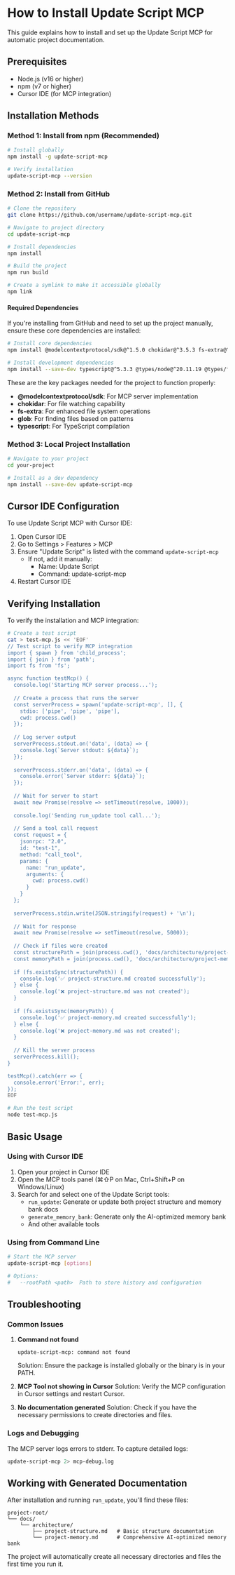 # How to Install Update Script MCP

This guide explains how to install and set up the Update Script MCP for automatic project documentation.

## Prerequisites

- Node.js (v16 or higher)
- npm (v7 or higher)
- Cursor IDE (for MCP integration)

## Installation Methods

### Method 1: Install from npm (Recommended)

```bash
# Install globally
npm install -g update-script-mcp

# Verify installation
update-script-mcp --version
```

### Method 2: Install from GitHub

```bash
# Clone the repository
git clone https://github.com/username/update-script-mcp.git

# Navigate to project directory
cd update-script-mcp

# Install dependencies
npm install

# Build the project
npm run build

# Create a symlink to make it accessible globally
npm link
```

#### Required Dependencies

If you're installing from GitHub and need to set up the project manually, ensure these core dependencies are installed:

```bash
# Install core dependencies
npm install @modelcontextprotocol/sdk@^1.5.0 chokidar@^3.5.3 fs-extra@^11.2.0 glob@^10.3.10

# Install development dependencies
npm install --save-dev typescript@^5.3.3 @types/node@^20.11.19 @types/fs-extra@^11.0.4 @types/glob@^8.1.0
```

These are the key packages needed for the project to function properly:

- **@modelcontextprotocol/sdk**: For MCP server implementation
- **chokidar**: For file watching capability
- **fs-extra**: For enhanced file system operations
- **glob**: For finding files based on patterns
- **typescript**: For TypeScript compilation

### Method 3: Local Project Installation

```bash
# Navigate to your project
cd your-project

# Install as a dev dependency
npm install --save-dev update-script-mcp
```

## Cursor IDE Configuration

To use Update Script MCP with Cursor IDE:

1. Open Cursor IDE
2. Go to Settings > Features > MCP
3. Ensure "Update Script" is listed with the command `update-script-mcp`
   - If not, add it manually:
     - Name: Update Script
     - Command: update-script-mcp
4. Restart Cursor IDE

## Verifying Installation

To verify the installation and MCP integration:

```bash
# Create a test script
cat > test-mcp.js << 'EOF'
// Test script to verify MCP integration
import { spawn } from 'child_process';
import { join } from 'path';
import fs from 'fs';

async function testMcp() {
  console.log('Starting MCP server process...');
  
  // Create a process that runs the server
  const serverProcess = spawn('update-script-mcp', [], {
    stdio: ['pipe', 'pipe', 'pipe'],
    cwd: process.cwd()
  });
  
  // Log server output
  serverProcess.stdout.on('data', (data) => {
    console.log(`Server stdout: ${data}`);
  });
  
  serverProcess.stderr.on('data', (data) => {
    console.error(`Server stderr: ${data}`);
  });
  
  // Wait for server to start
  await new Promise(resolve => setTimeout(resolve, 1000));
  
  console.log('Sending run_update tool call...');
  
  // Send a tool call request
  const request = {
    jsonrpc: "2.0",
    id: "test-1",
    method: "call_tool",
    params: {
      name: "run_update",
      arguments: {
        cwd: process.cwd()
      }
    }
  };
  
  serverProcess.stdin.write(JSON.stringify(request) + '\n');
  
  // Wait for response
  await new Promise(resolve => setTimeout(resolve, 5000));
  
  // Check if files were created
  const structurePath = join(process.cwd(), 'docs/architecture/project-structure.md');
  const memoryPath = join(process.cwd(), 'docs/architecture/project-memory.md');
  
  if (fs.existsSync(structurePath)) {
    console.log('✅ project-structure.md created successfully');
  } else {
    console.log('❌ project-structure.md was not created');
  }
  
  if (fs.existsSync(memoryPath)) {
    console.log('✅ project-memory.md created successfully');
  } else {
    console.log('❌ project-memory.md was not created');
  }
  
  // Kill the server process
  serverProcess.kill();
}

testMcp().catch(err => {
  console.error('Error:', err);
});
EOF

# Run the test script
node test-mcp.js
```

## Basic Usage

### Using with Cursor IDE

1. Open your project in Cursor IDE
2. Open the MCP tools panel (⌘⇧P on Mac, Ctrl+Shift+P on Windows/Linux)
3. Search for and select one of the Update Script tools:
   - `run_update`: Generate or update both project structure and memory bank docs
   - `generate_memory_bank`: Generate only the AI-optimized memory bank
   - And other available tools

### Using from Command Line

```bash
# Start the MCP server
update-script-mcp [options]

# Options:
#   --rootPath <path>  Path to store history and configuration
```

## Troubleshooting

### Common Issues

1. **Command not found** 
   ```
   update-script-mcp: command not found
   ```
   Solution: Ensure the package is installed globally or the binary is in your PATH.

2. **MCP Tool not showing in Cursor**
   Solution: Verify the MCP configuration in Cursor settings and restart Cursor.

3. **No documentation generated**
   Solution: Check if you have the necessary permissions to create directories and files.

### Logs and Debugging

The MCP server logs errors to stderr. To capture detailed logs:

```bash
update-script-mcp 2> mcp-debug.log
```

## Working with Generated Documentation

After installation and running `run_update`, you'll find these files:

```
project-root/
└── docs/
    └── architecture/
        ├── project-structure.md   # Basic structure documentation
        └── project-memory.md      # Comprehensive AI-optimized memory bank
```

The project will automatically create all necessary directories and files the first time you run it. 